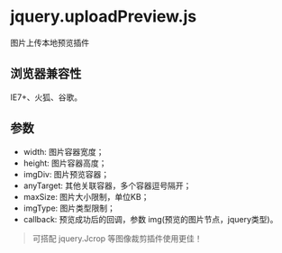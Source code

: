 # jquery.uploadPreview.js
图片上传本地预览插件

## 浏览器兼容性
IE7+、火狐、谷歌。

## 参数
+ width: 图片容器宽度；
+ height: 图片容器高度；
+ imgDiv: 图片预览容器；
+ anyTarget: 其他关联容器，多个容器逗号隔开；
+ maxSize: 图片大小限制，单位KB；
+ imgType: 图片类型限制；
+ callback: 预览成功后的回调，参数 img(预览的图片节点，jquery类型)。

> 可搭配 jquery.Jcrop 等图像裁剪插件使用更佳！
